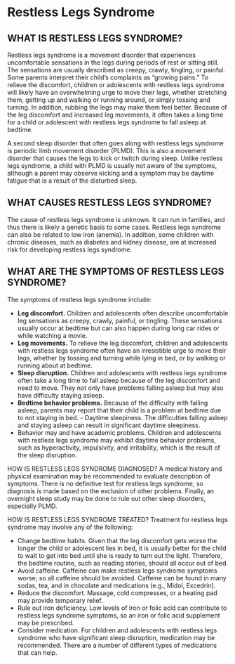 # Restless Legs Syndrome

## WHAT IS RESTLESS LEGS SYNDROME?
Restless legs syndrome is a movement disorder that experiences uncomfortable sensations in the legs during periods of rest or sitting still. The sensations are usually described as creepy, crawly, tingling, or painful. Some parents interpret their child’s complaints as “growing pains.” To relieve the discomfort, children or adolescents with restless legs syndrome will likely have an overwhelming urge to move their legs, whether stretching them, getting up and walking or running around, or simply tossing and turning. In addition, rubbing the legs may make them feel better. Because of the leg discomfort and increased leg movements, it often takes a long time for a child or adolescent with restless legs syndrome to fall asleep at bedtime.

A second sleep disorder that often goes along with restless legs syndrome is periodic limb movement disorder (PLMD). This is also a movement disorder that causes the legs to kick or twitch during sleep. Unlike restless legs syndrome, a child with PLMD is usually not aware of the symptoms, although a parent may observe kicking and a symptom may be daytime fatigue that is a result of the disturbed sleep.

## WHAT CAUSES RESTLESS LEGS SYNDROME?
The cause of restless legs syndrome is unknown. It can run in families, and thus there is likely a genetic basis to some cases. Restless legs syndrome can also be related to low iron (anemia). In addition, some children with chronic diseases, such as diabetes and kidney disease, are at increased risk for developing restless legs syndrome.

## WHAT ARE THE SYMPTOMS OF RESTLESS LEGS SYNDROME?
The symptoms of restless legs syndrome include:
- **Leg discomfort.** Children and adolescents often describe uncomfortable leg sensations as creepy, crawly, painful, or tingling. These sensations usually occur at bedtime but can also happen during long car rides or while watching a movie.
- **Leg movements.** To relieve the leg discomfort, children and adolescents with restless legs syndrome often have an irresistible urge to move their legs, whether by tossing and turning while lying in bed, or by walking or running about at bedtime.
- **Sleep disruption.** Children and adolescents with restless legs syndrome often take a long time to fall asleep because of the leg discomfort and need to move. They not only have problems falling asleep but may also have difficulty staying asleep.
- **Bedtime behavior problems.** Because of the difficulty with falling asleep, parents may report that their child is a problem at bedtime due to not staying in bed. - Daytime sleepiness. The difficulties falling asleep and staying asleep can result in significant daytime sleepiness.
- Behavior may and have academic problems. Children and adolescents with restless legs syndrome may exhibit daytime behavior problems, such as hyperactivity, impulsivity, and irritability, which is the result of the sleep disruption.

HOW IS RESTLESS LEGS SYNDROME DIAGNOSED?
A medical history and physical examination may be recommended to evaluate description of symptoms. There is no definitive test for restless legs syndrome, so diagnosis is made based on the exclusion of other problems. Finally, an overnight sleep study may be done to rule out other sleep disorders, especially PLMD.

HOW IS RESTLESS LEGS SYNDROME TREATED?
Treatment for restless legs syndrome may involve any of the following:
- Change bedtime habits. Given that the leg discomfort gets worse the longer the child or adolescent lies in bed, it is usually better for the child to wait to get into bed until she is ready to turn out the light. Therefore, the bedtime routine, such as reading stories, should all occur out of bed.
- Avoid caffeine. Caffeine can make restless legs syndrome symptoms worse; so all caffeine should be avoided. Caffeine can be found in many sodas, tea, and in chocolate and medications (e.g., Midol, Excedrin).
- Reduce the discomfort. Massage, cold compresses, or a heating pad may provide temporary relief.
- Rule out iron deficiency. Low levels of iron or folic acid can contribute to restless legs syndrome symptoms, so an iron or folic acid supplement may be prescribed.
- Consider medication. For children and adolescents with restless legs syndrome who have significant sleep disruption, medication may be recommended. There are a number of different types of medications that can help. 